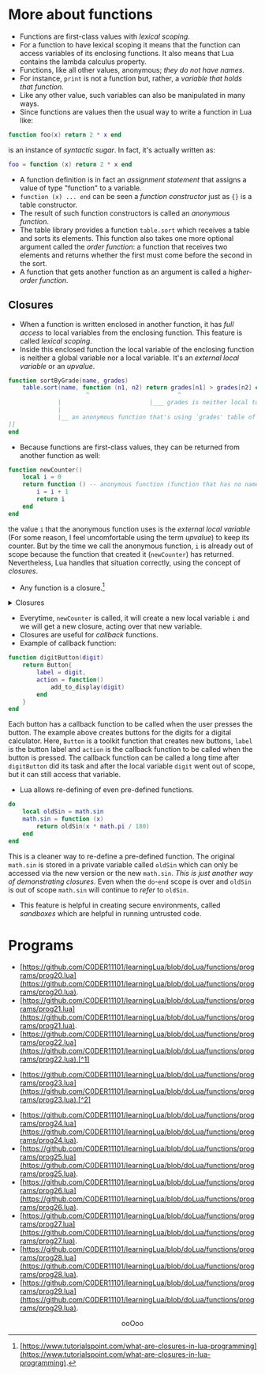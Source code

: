 # More about functions

* Functions are first-class values with <em>lexical scoping</em>.
* For a function to have lexical scoping it means that the function can access variables of its enclosing functions. It also means that Lua contains the lambda calculus property.
* Functions, like all other values, anonymous; <em>they do not have names</em>.
* For instance, `print` is not a function but, rather, a <em>variable that holds that function</em>.
* Like any other value, such variables can also be manipulated in many ways.
* Since functions are values then the usual way to write a function in Lua like:<br>
```lua
function foo(x) return 2 * x end
```
is an instance of <em>syntactic sugar</em>. In fact, it's actually written as:<br>
```lua
foo = function (x) return 2 * x end
```
* A function definition is in fact an <em>assignment statement</em> that assigns a value of type "function" to a variable.
* `function (x) ... end` can be seen a <em>function constructor</em> just as `{}` is a table constructor.
* The result of such function constructors is called an <em>anonymous function</em>.
* The table library provides a function `table.sort` which receives a table and sorts its elements. This function also takes one more optional argument called the <em>order function</em>: a function that receives two elements and returns whether the first must come before the second in the sort.
* A function that gets another function as an argument is called a <em>higher-order function</em>.

## Closures

* When a function is written enclosed in another function, it has <em>full access</em> to local variables from the enclosing function. This feature is called <em>lexical scoping</em>.
* Inside this enclosed function the local variable of the enclosing function is neither a global variable nor a local variable. It's an <em>external local variable</em> or an <em>upvalue</em>.<br>
```lua
function sortByGrade(name, grades)
	table.sort(name, function (n1, n2) return grades[n1] > grades[n2] end) --[[
	                  ^                         ^
			  |                         |___ grades is neither local to this anonymous function nor it's global to it, it's an external local variable to this function
			  |
			  |__ an anonymous function that's using `grades' table of sortByGrade
]]
end
```
* Because functions are first-class values, they can be returned from another function as well:<br>
```lua
function newCounter()
	local i = 0
	return function () -- anonymous function (function that has no name)
		i = i + 1
		return i
	end
end
```
the value `i` that the anonymous function uses is the <em>external local variable</em> (For some reason, I feel uncomfortable using the term <em>upvalue</em>) to keep its counter. But by the time we call the anonymous function, `i` is already out of scope because the function that created it (`newCounter`) has returned. Nevertheless, Lua handles that situation correctly, using the concept of <em>closures</em>.
* Any function is a closure.[^3]
[^3]: [https://www.tutorialspoint.com/what-are-closures-in-lua-programming](https://www.tutorialspoint.com/what-are-closures-in-lua-programming).

<details>
<summary>Closures</summary>
I am linking the following resources that I used to understand about closures. I don't know how much I have understood it but still these links helped me get a rough idea about how closures work.

* [https://stackoverflow.com/a/6935877](https://stackoverflow.com/a/6935877).

Consider the following Lua program (which I have taken from the link above):<br>
```lua
function createTable()
	return {}
end
```
This function basically returns an empty table constructor when it is called as:<br>
```lua
tableA = createTable()
tableB = createTable()
```
But here `tableA` and `tableB` are two different tables, even though they are referring to an emtpy table, but those two are different empty tables. This means that a function returning an anonymous function won't return the same anonymous function everytime it is called (the returned anonymous function will have different addresses).

* [https://stackoverflow.com/a/6936015](https://stackoverflow.com/a/6936015).
	* [https://en.wikipedia.org/wiki/Closure_(computer_programming)](https://en.wikipedia.org/wiki/Closure_(computer_programming)).
	* [https://en.wikipedia.org/wiki/Closure_(computer_programming)#Implementation_and_theory](https://en.wikipedia.org/wiki/Closure_(computer_programming)#Implementation_and_theory).
* [https://www.reddit.com/r/learnjavascript/comments/1auj4pr/lexical_environment_execution_context_and_other/?utm_source=share&utm_medium=web3x&utm_name=web3xcss&utm_term=1&utm_content=share_button](https://www.reddit.com/r/learnjavascript/comments/1auj4pr/lexical_environment_execution_context_and_other/?utm_source=share&utm_medium=web3x&utm_name=web3xcss&utm_term=1&utm_content=share_button) &rarr; from here I only took the fairly simple definition of _lexical environment_:<br>
> the Lexical Environment is the structure that actually stores local variables and functions.
* [https://personal.utdallas.edu/~gupta/courses/apl/lambda.pdf](https://personal.utdallas.edu/~gupta/courses/apl/lambda.pdf) &rarr; from here I understood about lambda calculus (only about functions, expressions, free variables and bound variables, didn't go any further than that).
* [https://ignore.pl/environments_in_lua_5_2_and_beyond.html](https://ignore.pl/environments_in_lua_5_2_and_beyond.html).<br>
* [https://stigmax.gitbook.io/lua-guide/concepts/closures](https://stigmax.gitbook.io/lua-guide/concepts/closures).<br>
Consider the following program (again, taken from the link above):<br>
```lua
function a()
	local x = 0
	function b()
		x = x + 1
		print(x)
	end

	return b
end
```
`a` returns the function `b`, so expressions like this:<br>
```lua
c1 = a()
c1()
c1()
c1()
```
will result in displaying the numbers<br> <code>1</code><br><code>2</code><br><code>3</code><br>
Now, as per what I have understood, the non-local variable `x` in function `b` is <a href="https://en.wikipedia.org/wiki/Name_binding"><em>bound</em></a> to the corresponding variable `x` in the lexical environment of the function `a` at the time closure `b` is created. So, when the closure is entered at a later time, possibly with a different lexical environment, the function `b` is executed with its non-local variables referring to the ones captured by the closure and not the current environment.

</details>

* Everytime, `newCounter` is called, it will create a new local variable `i` and we will get a new closure, acting over that new variable.
* Closures are useful for <em>callback</em> functions.
* Example of callback function:<br>
```lua
function digitButton(digit)
	return Button{
		label = digit,
		action = function()
			add_to_display(digit)
		end
	}
end
```
Each button has a callback function to be called when the user presses the button. The example above creates buttons for the digits for a digital calculator. Here, `Button` is a toolkit function that creates new buttons, `label` is the button label and `action` is the callback function to be called when the button is pressed. The callback function can be called a long time after `digitButton` did its task and after the local variable `digit` went out of scope, but it can still access that variable.
* Lua allows re-defining of even pre-defined functions.<br>
```lua
do
	local oldSin = math.sin
	math.sin = function (x)
		return oldSin(x * math.pi / 180)
	end
end
```
This is a cleaner way to re-define a pre-defined function. The original `math.sin` is stored in a private variable called `oldSin` which can only be accessed via the new version or the new `math.sin`. _This is just another way of demonstrating closures_. Even when the `do`-`end` scope is over and `oldSin` is out of scope `math.sin` will continue to <em>refer</em> to `oldSin`.
* This feature is helpful in creating secure environments, called <em>sandboxes</em> which are helpful in running untrusted code.

# Programs

* [https://github.com/C0DER11101/learningLua/blob/doLua/functions/programs/prog20.lua](https://github.com/C0DER11101/learningLua/blob/doLua/functions/programs/prog20.lua).
* [https://github.com/C0DER11101/learningLua/blob/doLua/functions/programs/prog21.lua](https://github.com/C0DER11101/learningLua/blob/doLua/functions/programs/prog21.lua).
* [https://github.com/C0DER11101/learningLua/blob/doLua/functions/programs/prog22.lua](https://github.com/C0DER11101/learningLua/blob/doLua/functions/programs/prog22.lua).[^1]
[^1]: [https://www.tutorialspoint.com/sort-function-in-lua-programming](https://www.tutorialspoint.com/sort-function-in-lua-programming).
* [https://github.com/C0DER11101/learningLua/blob/doLua/functions/programs/prog23.lua](https://github.com/C0DER11101/learningLua/blob/doLua/functions/programs/prog23.lua).[^2]
[^2]: [https://gist.github.com/fnky/458719343aabd01cfb17a3a4f7296797#cursor-controls](https://gist.github.com/fnky/458719343aabd01cfb17a3a4f7296797#cursor-controls), [https://gist.github.com/fnky/458719343aabd01cfb17a3a4f7296797#erase-functions](https://gist.github.com/fnky/458719343aabd01cfb17a3a4f7296797#erase-functions), [https://www.codecademy.com/resources/docs/lua/strings/format](https://www.codecademy.com/resources/docs/lua/strings/format).
* [https://github.com/C0DER11101/learningLua/blob/doLua/functions/programs/prog24.lua](https://github.com/C0DER11101/learningLua/blob/doLua/functions/programs/prog24.lua).
* [https://github.com/C0DER11101/learningLua/blob/doLua/functions/programs/prog25.lua](https://github.com/C0DER11101/learningLua/blob/doLua/functions/programs/prog25.lua).
* [https://github.com/C0DER11101/learningLua/blob/doLua/functions/programs/prog26.lua](https://github.com/C0DER11101/learningLua/blob/doLua/functions/programs/prog26.lua).
* [https://github.com/C0DER11101/learningLua/blob/doLua/functions/programs/prog27.lua](https://github.com/C0DER11101/learningLua/blob/doLua/functions/programs/prog27.lua).
* [https://github.com/C0DER11101/learningLua/blob/doLua/functions/programs/prog28.lua](https://github.com/C0DER11101/learningLua/blob/doLua/functions/programs/prog28.lua).
* [https://github.com/C0DER11101/learningLua/blob/doLua/functions/programs/prog29.lua](https://github.com/C0DER11101/learningLua/blob/doLua/functions/programs/prog29.lua).

<p align="center">
ooOoo
</p>
